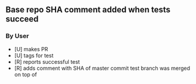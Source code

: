 ## Base repo SHA comment added when tests succeed

### By User
 - [U] makes PR
 - [U] tags for test
 - [R] reports successful test
 - [R] adds comment with SHA of master commit test branch was merged on top of
